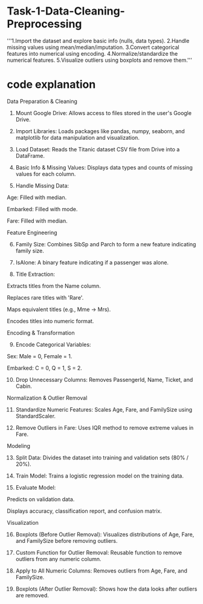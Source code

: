 # Task-1-Data-Cleaning-Preprocessing
'''1.Import the dataset and explore basic info (nulls, data types). 
2.Handle missing values using mean/median/imputation.
3.Convert categorical features into numerical using encoding. 
4.Normalize/standardize the numerical features. 
5.Visualize outliers using boxplots and remove them.'''







# code explanation 

Data Preparation & Cleaning

1. Mount Google Drive: Allows access to files stored in the user's Google Drive.


2. Import Libraries: Loads packages like pandas, numpy, seaborn, and matplotlib for data manipulation and visualization.


3. Load Dataset: Reads the Titanic dataset CSV file from Drive into a DataFrame.


4. Basic Info & Missing Values: Displays data types and counts of missing values for each column.


5. Handle Missing Data:

Age: Filled with median.

Embarked: Filled with mode.

Fare: Filled with median.




Feature Engineering

6. Family Size: Combines SibSp and Parch to form a new feature indicating family size.


7. IsAlone: A binary feature indicating if a passenger was alone.


8. Title Extraction:

Extracts titles from the Name column.

Replaces rare titles with 'Rare'.

Maps equivalent titles (e.g., Mme → Mrs).

Encodes titles into numeric format.




Encoding & Transformation

9. Encode Categorical Variables:

Sex: Male = 0, Female = 1.

Embarked: C = 0, Q = 1, S = 2.



10. Drop Unnecessary Columns: Removes PassengerId, Name, Ticket, and Cabin.



Normalization & Outlier Removal

11. Standardize Numeric Features: Scales Age, Fare, and FamilySize using StandardScaler.


12. Remove Outliers in Fare: Uses IQR method to remove extreme values in Fare.



Modeling

13. Split Data: Divides the dataset into training and validation sets (80% / 20%).


14. Train Model: Trains a logistic regression model on the training data.


15. Evaluate Model:



Predicts on validation data.

Displays accuracy, classification report, and confusion matrix.


Visualization

16. Boxplots (Before Outlier Removal): Visualizes distributions of Age, Fare, and FamilySize before removing outliers.


17. Custom Function for Outlier Removal: Reusable function to remove outliers from any numeric column.


18. Apply to All Numeric Columns: Removes outliers from Age, Fare, and FamilySize.


19. Boxplots (After Outlier Removal): Shows how the data looks after outliers are removed.


